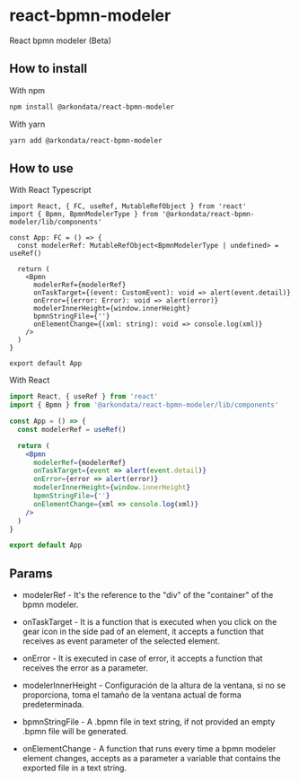 # react-bpmn-modeler #

React bpmn modeler (Beta)

## How to install ##

With npm

```bash
npm install @arkondata/react-bpmn-modeler
```

With yarn

```bash
yarn add @arkondata/react-bpmn-modeler
```

## How to use ##

With React Typescript

```tsx
import React, { FC, useRef, MutableRefObject } from 'react'
import { Bpmn, BpmnModelerType } from '@arkondata/react-bpmn-modeler/lib/components'

const App: FC = () => {
  const modelerRef: MutableRefObject<BpmnModelerType | undefined> = useRef()

  return (
    <Bpmn
      modelerRef={modelerRef}
      onTaskTarget={(event: CustomEvent): void => alert(event.detail)}
      onError={(error: Error): void => alert(error)}
      modelerInnerHeight={window.innerHeight}
      bpmnStringFile={''}
      onElementChange={(xml: string): void => console.log(xml)}
    />
  )
}

export default App

```

With React

```jsx
import React, { useRef } from 'react'
import { Bpmn } from '@arkondata/react-bpmn-modeler/lib/components'

const App = () => {
  const modelerRef = useRef()

  return (
    <Bpmn
      modelerRef={modelerRef}
      onTaskTarget={event => alert(event.detail)}
      onError={error => alert(error)}
      modelerInnerHeight={window.innerHeight}
      bpmnStringFile={''}
      onElementChange={xml => console.log(xml)}
    />
  )
}

export default App
```

## Params ##

* modelerRef - It's the reference to the "div" of the "container" of the bpmn modeler.

* onTaskTarget - It is a function that is executed when you click on the gear icon in the side pad of an element, it accepts a function that receives as event parameter of the selected element.

* onError - It is executed in case of error, it accepts a function that receives the error as a parameter.

* modelerInnerHeight - Configuración de la altura de la ventana, si no se proporciona, toma el tamaño de la ventana actual de forma predeterminada.

* bpmnStringFile - A .bpmn file in text string, if not provided an empty .bpmn file will be generated.

* onElementChange - A function that runs every time a bpmn modeler element changes, accepts as a parameter a variable that contains the exported file in a text string.

